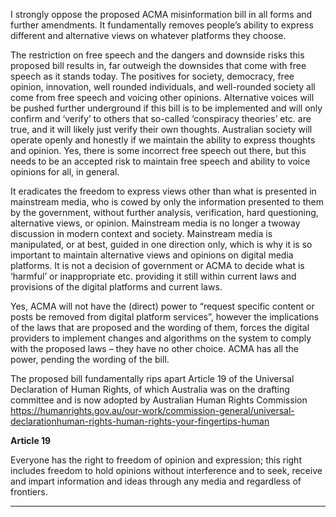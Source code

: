 I strongly oppose the proposed ACMA misinformation bill in all forms and further amendments. It
fundamentally removes people’s ability to express different and alternative views on whatever
platforms they choose.

The restriction on free speech and the dangers and downside risks this proposed bill results in, far
outweigh the downsides that come with free speech as it stands today. The positives for society,
democracy, free opinion, innovation, well rounded individuals, and well-rounded society all come
from free speech and voicing other opinions. Alternative voices will be pushed further underground
if this bill is to be implemented and will only confirm and ‘verify’ to others that so-called ‘conspiracy
theories’ etc. are true, and it will likely just verify their own thoughts. Australian society will operate
openly and honestly if we maintain the ability to express thoughts and opinion. Yes, there is some
incorrect free speech out there, but this needs to be an accepted risk to maintain free speech and
ability to voice opinions for all, in general.

It eradicates the freedom to express views other than what is presented in mainstream media, who
is cowed by only the information presented to them by the government, without further analysis,
verification, hard questioning, alternative views, or opinion. Mainstream media is no longer a twoway discussion in modern context and society. Mainstream media is manipulated, or at best, guided
in one direction only, which is why it is so important to maintain alternative views and opinions on
digital media platforms. It is not a decision of government or ACMA to decide what is ‘harmful’ or
inappropriate etc. providing it still within current laws and provisions of the digital platforms and
current laws.

Yes, ACMA will not have the (direct) power to “request specific content or posts be removed from
digital platform services”, however the implications of the laws that are proposed and the wording
of them, forces the digital providers to implement changes and algorithms on the system to comply
with the proposed laws – they have no other choice. ACMA has all the power, pending the wording
of the bill.

The proposed bill fundamentally rips apart Article 19 of the Universal Declaration of Human Rights,
of which Australia was on the drafting committee and is now adopted by Australian Human Rights
Commission https://humanrights.gov.au/our-work/commission-general/universal-declarationhuman-rights-human-rights-your-fingertips-human

**Article 19**

Everyone has the right to freedom of opinion and expression; this right includes freedom to hold
opinions without interference and to seek, receive and impart information and ideas through any
media and regardless of frontiers.


-----

